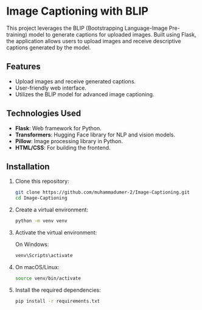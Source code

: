 # Image Captioning with BLIP

This project leverages the BLIP (Bootstrapping Language-Image Pre-training) model to generate captions for uploaded images. Built using Flask, the application allows users to upload images and receive descriptive captions generated by the model.

## Features

- Upload images and receive generated captions.
- User-friendly web interface.
- Utilizes the BLIP model for advanced image captioning.

## Technologies Used

- **Flask**: Web framework for Python.
- **Transformers**: Hugging Face library for NLP and vision models.
- **Pillow**: Image processing library in Python.
- **HTML/CSS**: For building the frontend.

## Installation

1. Clone this repository:

   ```bash
   git clone https://github.com/muhammadumer-2/Image-Captioning.git
   cd Image-Captioning
2. Create a virtual environment:

   ```bash
   python -m venv venv
3. Activate the virtual environment:

   On Windows:
   
    ```bash
    venv\Scripts\activate

4. On macOS/Linux:
     
    ```bash
    source venv/bin/activate

5. Install the required dependencies:

   ```bash
   pip install -r requirements.txt

   
